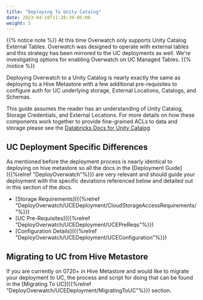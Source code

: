 ```yaml
---
title: "Deploying To Unity Catalog"
date: 2023-04-18T11:28:39-05:00
weight: 5
---
```


{{% notice note %}}
At this time Overwatch only supports Unity Catalog External Tables. Overwatch was designed to operate with external 
tables and this strategy has been mirrored to the UC deployments as well. We're investigating options for enabling 
Overwatch on UC Managed Tables.
{{% /notice %}}

Deploying Overwatch to a Unity Catalog is nearly exactly the same as deploying to a Hive Metastore with a few 
additional pre-requisites to configure auth for UC underlying storage, External Locations, Catalogs, and Schemas. 

This guide assumes the reader has an understanding of Unity Catalog, Storage Credentials, and External Locations. 
For more details on how these components work together to provide fine-grained ACLs to data and storage please see 
the [Databricks Docs for Unity Catalog](https://docs.databricks.com/data-governance/unity-catalog/index.html)

## UC Deployment Specific Differences
As mentioned before the deployment process is nearly identical to deploying on hive metastore so all the docs in the 
[Deployment Guide]({{%relref "DeployOverwatch"%}}) are very relevant and should guide your deployment with the 
specific deviations referenced below and detailed out in this section of the docs.

* [Storage Requirements]({{%relref "DeployOverwatch/UCEDeployment/CloudStorageAccessRequirements/"%}})
* [UC Pre-Requisites]({{%relref "DeployOverwatch/UCEDeployment/UCEPreReqs"%}})
* [Configuration Details]({{%relref "DeployOverwatch/UCEDeployment/UCEConfiguration"%}})

## Migrating to UC from Hive Metastore
If you are currently on 0720+ in Hive Metastore and would like to migrate your deployment to UC, the process and 
script for doing that can be found in the [Migrating To UC]({{%relref "DeployOverwatch/UCEDeployment/MigratingToUC"%}})
section.